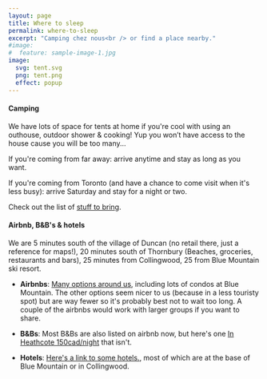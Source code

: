 ```yaml
---
layout: page
title: Where to sleep
permalink: where-to-sleep
excerpt: "Camping chez nous<br /> or find a place nearby."
#image:
#  feature: sample-image-1.jpg
image:
  svg: tent.svg
  png: tent.png
  effect: popup
---
```


#### Camping

We have lots of space for tents at home if you're cool with using an outhouse, outdoor shower & cooking!
Yup you won’t have access to the house cause you will be too many...

If you're coming from far away: arrive anytime and stay as long as you want.

If you're coming from Toronto (and have a chance to come visit when it's less busy): arrive Saturday and stay for a night or two.  

Check out the list of [stuff to bring](/what-to-bring).

#### Airbnb, B&B's & hotels

We are 5 minutes south of the village of Duncan (no retail there, just a reference for maps!), 20 minutes south of Thornbury (Beaches, groceries, restaurants and bars), 25 minutes from Collingwood, 25 from Blue Mountain ski resort.

- **Airbnbs**: [Many options around us](https://www.airbnb.ca/s/Duncan--Canada?checkin=29-07-2016&checkout=01-08-2016&guests=2&room_types%5B%5D=Entire+home%2Fapt&sw_lat=44.26659464166998&sw_lng=-80.60931852550351&ne_lat=44.52074649763&ne_lng=-80.28659513683164&search_by_map=true&zoom=11&ss_id=2ulkhhr6&s_tag=oH5o_ORV), including lots of condos at Blue Mountain. The other options seem nicer to us (because in a less touristy spot) but are way fewer so it's probably best not to wait too long.  A couple of the airbnbs would work with larger groups if you want to share.

- **B&Bs**: Most B&Bs are also listed on airbnb now, but here's one [In Heathcote 150cad/night](http://www.booking.com/hotel/ca/heathcote-haven-bed-amp-breakfast.en-gb.html?label=gen173rf-1FCAsoJ0IhaGVhdGhjb3RlLWhhdmVuLWJlZC1hbXAtYnJlYWtmYXN0SA1YA2gniAEBmAENuAEPyAEM2AEB6AEB-AEEogIOMTI3LjAuMC4xOjQwMDCoAgM;sid=39da0f7d6b99eb58831db5cd9252614a;dcid=12;dist=0;group_adults=2;sb_price_type=total;type=total&;lang=en-gb) that isn't.

- **Hotels**: [Here's a link to some hotels.](https://www.ca.kayak.com/hotels/The-Blue-Mountains,ON,Canada-c58574/2016-07-29/2016-08-01/2guests), most of which are at the base of Blue Mountain or in Collingwood.
